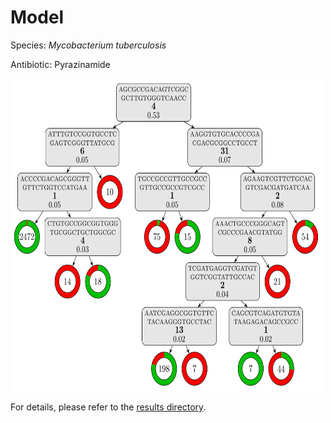 
# Model

Species: *Mycobacterium tuberculosis*

Antibiotic: Pyrazinamide

<img src="./model.png" width=500 height=500 />

For details, please refer to the [results directory](../../../../../results/cart_b/mycobacterium%20tuberculosis/pyrazinamide/repeat_4/).

